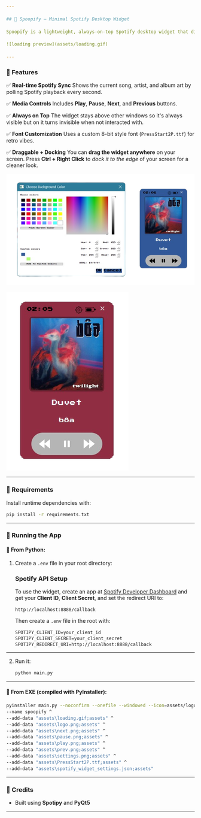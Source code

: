 ```yaml
---

## 🎵 Spoopify — Minimal Spotify Desktop Widget

Spoopify is a lightweight, always-on-top Spotify desktop widget that displays the currently playing track, album art, and provides quick media controls — all in a retro 8-bit style.

![loading preview](assets/loading.gif)

---
```


### 🎵 Features

✅ **Real-time Spotify Sync**
Shows the current song, artist, and album art by polling Spotify playback every second.

✅ **Media Controls**
Includes **Play**, **Pause**, **Next**, and **Previous** buttons.

✅ **Always on Top**
The widget stays above other windows so it's always visible but on it turns invisible when not interacted with.

✅ **Font Customization**
Uses a custom 8-bit style font (`PressStart2P.ttf`) for retro vibes.

✅ **Draggable + Docking**
You can **drag the widget anywhere** on your screen.
Press **Ctrl + Right Click** to *dock it to the edge* of your screen for a cleaner look.

![ss1](demo_images/ss1.png)

![ss3](demo_images/ss3.png)


---

### 🧰 Requirements

Install runtime dependencies with:

```bash
pip install -r requirements.txt
```

---

### 🧪 Running the App

#### 🐍 From Python:

1. Create a `.env` file in your root directory:

   ### Spotify API Setup
   
   To use the widget, create an app at [Spotify Developer Dashboard](https://developer.spotify.com/dashboard) and get your **Client ID**, **Client Secret**, and set the redirect URI to:
   
   ```
   http://localhost:8888/callback
   ```
   
   Then create a `.env` file in the root with:
   
   ```env
   SPOTIPY_CLIENT_ID=your_client_id
   SPOTIPY_CLIENT_SECRET=your_client_secret
   SPOTIPY_REDIRECT_URI=http://localhost:8888/callback
   ```
---

2. Run it:

   ```bash
   python main.py
   ```

---

#### 🧊 From EXE (compiled with PyInstaller):

```bash
pyinstaller main.py --noconfirm --onefile --windowed --icon=assets/logo.ico ^
--name spoopify ^
--add-data "assets\loading.gif;assets" ^
--add-data "assets\logo.png;assets" ^
--add-data "assets\next.png;assets" ^
--add-data "assets\pause.png;assets" ^
--add-data "assets\play.png;assets" ^
--add-data "assets\prev.png;assets" ^
--add-data "assets\settings.png;assets" ^
--add-data "assets\PressStart2P.ttf;assets" ^
--add-data "assets\spotify_widget_settings.json;assets"
```
---

### 🧠 Credits

* Built using **Spotipy** and **PyQt5**

---

